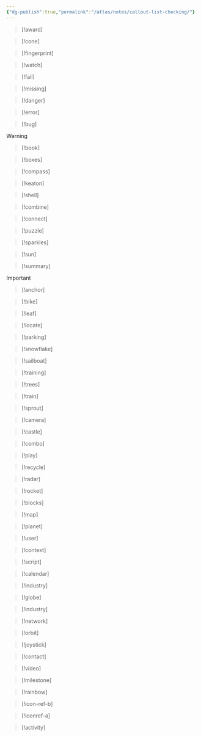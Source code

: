 ```yaml
---
{"dg-publish":true,"permalink":"/atlas/notes/callout-list-checking/"}
---
```




> [!award]

> [!cone]

> [!fingerprint]

> [!watch]

> [!fail]

> [!missing]

> [!danger]

> [!error]

> [!bug]

> [!warning]

> [!book]

> [!boxes]

> [!compass]

> [!keaton]

> [!shell]

> [!combine]

> [!connect]

> [!puzzle]

> [!sparkles]

> [!sun]

> [!summary]

> [!important]

> [!anchor]

> [!bike]

>[!leaf]

> [!locate]

> [!parking]

> [!snowflake]

> [!sailboat]

> [!training]

> [!trees]

> [!train]

> [!sprout]

> [!camera]

> [!castle]

> [!combo]

> [!play]

> [!recycle]

> [!radar]

> [!rocket]

> [!blocks]

> [!map]

> [!planet]

> [!user]

> [!context]

> [!script]

> [!calendar]

> [!industry]

> [!globe]

> [!industry]

> [!network]

> [!orbit]

>[!joystick]

> [!contact]

> [!video]

> [!milestone]

> [!rainbow]

> [!icon-ref-b]

> [!iconref-a]


> [!activity]
> 
